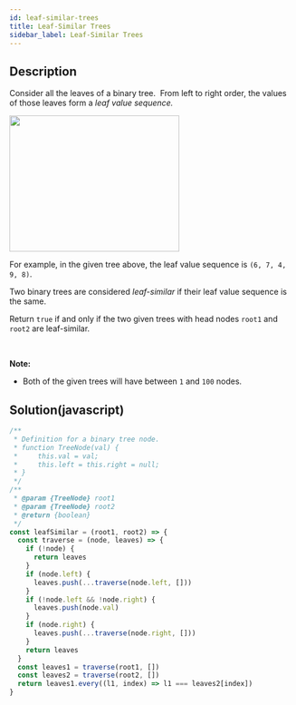```yaml
---
id: leaf-similar-trees
title: Leaf-Similar Trees
sidebar_label: Leaf-Similar Trees
---
```

## Description
<div class="description">
<p>Consider all the leaves of a binary tree.&nbsp; From&nbsp;left to right order, the values of those&nbsp;leaves form a <em>leaf value sequence.</em></p>

<p><img alt="" src="https://s3-lc-upload.s3.amazonaws.com/uploads/2018/07/16/tree.png" style="width: 300px; height: 240px;" /></p>

<p>For example, in the given tree above, the leaf value sequence is <code>(6, 7, 4, 9, 8)</code>.</p>

<p>Two binary trees are considered <em>leaf-similar</em>&nbsp;if their leaf value sequence is the same.</p>

<p>Return <code>true</code> if and only if the two given trees with head nodes <code>root1</code> and <code>root2</code> are leaf-similar.</p>

<p>&nbsp;</p>

<p><strong>Note:</strong></p>

<ul>
	<li>Both of the given trees will have between <code>1</code> and <code>100</code> nodes.</li>
</ul>

</div>

## Solution(javascript)
```javascript
/**
 * Definition for a binary tree node.
 * function TreeNode(val) {
 *     this.val = val;
 *     this.left = this.right = null;
 * }
 */
/**
 * @param {TreeNode} root1
 * @param {TreeNode} root2
 * @return {boolean}
 */
const leafSimilar = (root1, root2) => {
  const traverse = (node, leaves) => {
    if (!node) {
      return leaves
    }
    if (node.left) {
      leaves.push(...traverse(node.left, []))
    }
    if (!node.left && !node.right) {
      leaves.push(node.val)
    }
    if (node.right) {
      leaves.push(...traverse(node.right, []))
    }
    return leaves
  }
  const leaves1 = traverse(root1, [])
  const leaves2 = traverse(root2, [])
  return leaves1.every((l1, index) => l1 === leaves2[index])
}
```